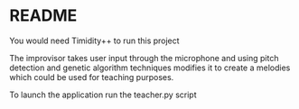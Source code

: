 # README #


You would need Timidity++ to run this project

The improvisor takes user input through the microphone and using pitch detection and genetic algorithm techniques modifies it to create a melodies which could be used for teaching purposes. 

To launch the application run the teacher.py script
